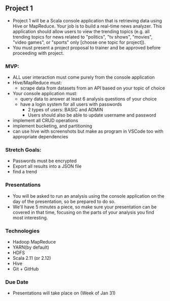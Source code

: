 ## Project 1
- Project 1 will be a Scala console application that is retrieving data using Hive or MapReduce. Your job is to build a real-time news analyzer. This application should allow users to view the trending topics (e.g. all trending topics for news related to "politics", "tv shows", "movies", "video games", or "sports" only [choose one topic for project]).
- You must present a project proposal to trainer and be approved before proceeding with project. 

### MVP:
- ALL user interaction must come purely from the console application
- Hive/MapReduce must:
    - scrape data from datasets from an API based on your topic of choice
- Your console application must:
    - query data to answer at least 6 analysis questions of your choice
    - have a login system for all users with passwords
        - 2 types of users: BASIC and ADMIN
        - Users should also be able to update username and password
- implement all CRUD operations
- implement bucketing, and partitioning
- can use hive with screenshots but make as program in 
     VSCode too with appropriate dependencies

### Stretch Goals:
- Passwords must be encrypted
- Export all results into a JSON file
- find a trend

### Presentations
- You will be asked to run an analysis using the console application on the day of the presentation, so be prepared to do so.
- We'll have 5 minutes a piece, so make sure your presentation can be covered in that time, focusing on the parts of your analysis you find most interesting.

### Technologies
- Hadoop MapReduce
- YARN(by default) 
- HDFS
- Scala 2.11 (or 2.12)
- Hive
- Git + GitHub

### Due Date
- Presentations will take place on (Week of Jan 31)
